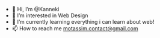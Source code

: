 - 👋 Hi, I’m @Kanneki
- 👀 I’m interested in Web Design
- 🌱 I’m currently learning everything i can learn about web!
- 📫 How to reach me motassim.contact@gmail.com


<!---
Kanneki/Kanneki is a ✨ special ✨ repository because its `README.md` (this file) appears on your GitHub profile.
You can click the Preview link to take a look at your changes.
--->
